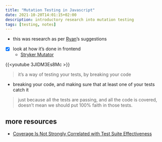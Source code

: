 ```yaml
---
title: "Mutation Testing in Javascript"
date: 2021-10-20T14:01:15+02:00
description: introductory research into mutation testing
tags: [testing, notes]
---
```

* this was research as per [Ryan](https://github.com/rollingryan)’s suggestions
- [x] look at how it’s done in frontend 
  * [Stryker Mutator](https://stryker-mutator.io/) 
  
{{<youtube 3JIDM3Es8Mc >}}




> it’s a way of testing your tests, by breaking your code   

- breaking your code, and making sure that at least one of your tests catch it

> just because all the tests are passing, and all the code is covered, doesn’t mean we should put 100% faith in those tests.   

## more resources
- [Coverage Is Not Strongly Correlated with Test Suite Effectiveness](https://neverworkintheory.org/2021/09/24/coverage-is-not-strongly-correlated-with-test-suite-effectiveness.html)
